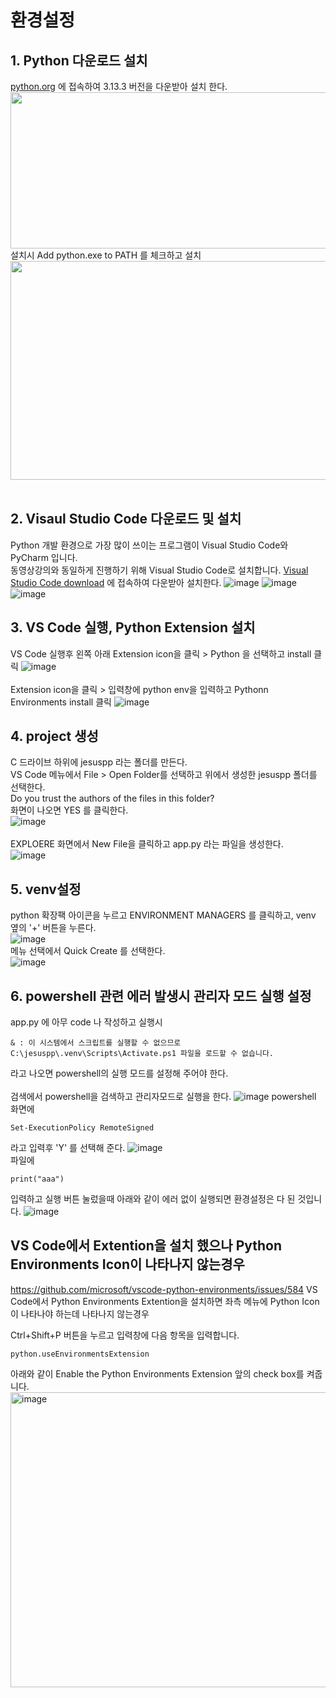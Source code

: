 
# 환경설정
## 1. Python 다운로드 설치
[python.org](https://www.python.org/downloads/) 에 접속하여 3.13.3 버전을 다운받아 설치 한다.
<img src="https://github.com/user-attachments/assets/bce0984a-a3a3-4afd-a376-53b4b34eb346"  width="800px" height="250px"></img>  
설치시 Add python.exe to PATH 를 체크하고 설치  
<img src="https://github.com/user-attachments/assets/2155217f-9572-4f39-a6a0-96f2e2163a14" width="550px" height="350px"></img>  
<br>
## 2. Visaul Studio Code 다운로드 및 설치
Python 개발 환경으로 가장 많이 쓰이는 프로그램이 Visual Studio Code와 PyCharm 입니다.  
동영상강의와 동일하게 진행하기 위해 Visual Studio Code로 설치합니다.
[Visual Studio Code download](https://code.visualstudio.com/) 에 접속하여 다운받아 설치한다.
![image](https://github.com/user-attachments/assets/f4ebb1e0-1dda-4a4e-a327-679e77de7e9c)
![image](https://github.com/user-attachments/assets/53197bf7-5c1d-4d20-8973-5ab44ad74eeb)
![image](https://github.com/user-attachments/assets/129ebde5-5274-4e2c-827d-94951fe9b7c1)


## 3. VS Code 실행, Python Extension 설치 
VS Code 실행후 왼쪽 아래 Extension icon을 클릭 > Python 을 선택하고 install 클릭
![image](https://github.com/user-attachments/assets/8ef54bb2-8c7e-402e-86c9-8314a58bb976)  
<br>
Extension icon을 클릭 > 입력창에 python env을 입력하고 Pythonn Environments install 클릭
![image](https://github.com/user-attachments/assets/f7e3adbe-9dc7-486c-88ec-e087f4cbf863)

## 4. project 생성

C 드라이브 하위에 jesuspp 라는 폴더를 만든다.  
VS Code 메뉴에서 File > Open Folder를 선택하고 위에서 생성한 jesuspp 폴더를 선택한다.  
Do you trust the authors of the files in this folder?  
화면이 나오면 YES 를 클릭한다.  
![image](https://github.com/user-attachments/assets/cdc7fbc2-841c-4c67-a426-3012bf6e8c43)
<br>  
EXPLOERE 화면에서 New File을 클릭하고 app.py 라는 파일을 생성한다.  
![image](https://github.com/user-attachments/assets/7b89baca-327b-454c-84ca-a359548fb09a)


## 5. venv설정
python 확장팩 아이콘을 누르고 ENVIRONMENT MANAGERS 를 클릭하고, venv 옆의 '+' 버튼을 누른다.  
![image](https://github.com/user-attachments/assets/65f30db7-4ecc-46bd-afe1-a45253cc9bdd)
<br>
메뉴 선택에서 Quick Create 를 선택한다.  
![image](https://github.com/user-attachments/assets/0828e69e-a452-4169-8461-3e7971ab3739)

## 6. powershell 관련 에러 발생시 관리자 모드 실행 설정
app.py 에 아무 code 나 작성하고 실행시 
```
& : 이 시스템에서 스크립트를 실행할 수 없으므로 C:\jesuspp\.venv\Scripts\Activate.ps1 파일을 로드할 수 없습니다.
```
라고 나오면 powershell의 실행 모드를 설정해 주어야 한다.  
<br>
검색에서 powershell을 검색하고 관리자모드로 실행을 한다.
![image](https://github.com/user-attachments/assets/47dc2d34-7501-4a4e-9fff-6ac70433c92a)
powershell 화면에 
```
Set-ExecutionPolicy RemoteSigned
```
라고 입력후 'Y' 를 선택해 준다.
![image](https://github.com/user-attachments/assets/40b580ab-8d3e-4745-ac91-b45036a6112f)
<br>
파일에 
```
print("aaa")
```
입력하고 실행 버튼 눌렀을때 아래와 같이 에러 없이 실행되면 환경설정은 다 된 것입니다.
![image](https://github.com/user-attachments/assets/661e293d-47de-4024-a08b-94b176064c4c)

## VS Code에서 Extention을 설치 했으나 Python Environments Icon이 나타나지 않는경우
https://github.com/microsoft/vscode-python-environments/issues/584
VS Code에서 Python Environments Extention을 설치하면 좌측 메뉴에 Python Icon이 나타나야 하는데 나타나지 않는경우 

Ctrl+Shift+P 버튼을 누르고 입력창에 다음 항목을 입력합니다.
```
python.useEnvironmentsExtension
```

아래와 같이 Enable the Python Environments Extension 앞의 check box를 켜줍니다. 
<img width="1028" height="472" alt="image" src="https://github.com/user-attachments/assets/557bcf68-d4da-4ff9-9029-a73f16461827" />
